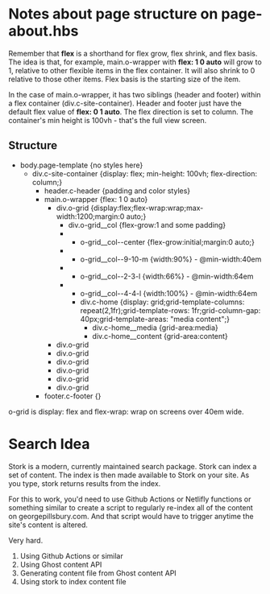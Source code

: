 # Notes about page structure on page-about.hbs

Remember that **flex** is a shorthand for flex grow, flex shrink, and flex basis. The idea is that, for example, main.o-wrapper with **flex: 1 0 auto** will grow to 1, relative to other flexible items in the flex container. It will also shrink to 0 relative to those other items. Flex basis is the starting size of the item. 

In the case of main.o-wrapper, it has two siblings (header and footer) within a flex container (div.c-site-container). Header and footer just have the default flex value of **flex: 0 1 auto**. The flex direction is set to column. The container's min height is 100vh - that's the full view screen. 

## Structure

- body.page-template {no styles here}
    - div.c-site-container {display: flex; min-height: 100vh; flex-direction: column;}
        - header.c-header {padding and color styles}
        - main.o-wrapper {flex: 1 0 auto}
          - div.o-grid {display:flex;flex-wrap:wrap;max-width:1200;margin:0 auto;}
            - div.o-grid__col {flex-grow:1 and some padding}
            - - o-grid__col--center {flex-grow:initial;margin:0 auto;}
            - - o-grid__col--9-10-m {width:90%} - @min-width:40em
            - - o-grid__col--2-3-l {width:66%} - @min-width:64em
            - - o-grid__col--4-4-l {width:100%} - @min-width:64em
              - div.c-home {display: grid;grid-template-columns: repeat(2,1fr);grid-template-rows: 1fr;grid-column-gap: 40px;grid-template-areas: "media content";}
                - div.c-home__media {grid-area:media}
                - div.c-home__content {grid-area:content}
          - div.o-grid
          - div.o-grid
          - div.o-grid
          - div.o-grid
          - div.o-grid
          - div.o-grid
        - footer.c-footer {}

o-grid is display: flex and flex-wrap: wrap on screens over 40em wide.

# Search Idea

Stork is a modern, currently maintained search package. Stork can index a set of content. The index is then made available to Stork on your site. As you type, stork returns results from the index.

For this to work, you'd need to use Github Actions or Netlifly functions or something similar to create a script to regularly re-index all of the content on georgepillsbury.com. And that script would have to trigger anytime the site's content is altered. 

Very hard.

1. Using Github Actions or similar
2. Using Ghost content API
3. Generating content file from Ghost content API
4. Using stork to index content file
